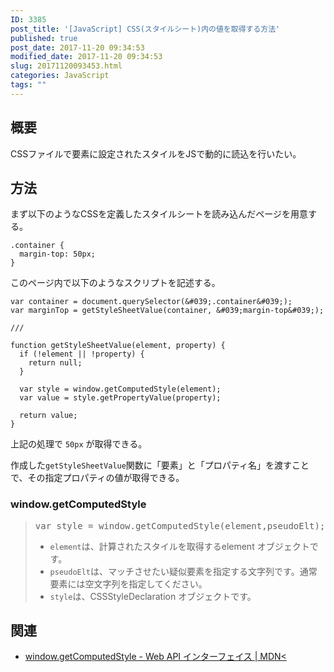 ```yaml
---
ID: 3385
post_title: '[JavaScript] CSS(スタイルシート)内の値を取得する方法'
published: true
post_date: 2017-11-20 09:34:53
modified_date: 2017-11-20 09:34:53
slug: 20171120093453.html
categories: JavaScript
tags: ""
---
```

<!--more-->

## 概要

CSSファイルで要素に設定されたスタイルをJSで動的に読込を行いたい。


## 方法

まず以下のようなCSSを定義したスタイルシートを読み込んだページを用意する。

```language-css
.container {
  margin-top: 50px;
}
```

このページ内で以下のようなスクリプトを記述する。

```language-js
var container = document.querySelector(&#039;.container&#039;);
var marginTop = getStyleSheetValue(container, &#039;margin-top&#039;);

///

function getStyleSheetValue(element, property) {
  if (!element || !property) {
    return null;
  }

  var style = window.getComputedStyle(element);
  var value = style.getPropertyValue(property);

  return value;
}
```
上記の処理で `50px` が取得できる。

作成した`getStyleSheetValue`関数に「要素」と「プロパティ名」を渡すことで、その指定プロパティの値が取得できる。


### window.getComputedStyle

<blockquote>
<pre>
var style = window.getComputedStyle(element,pseudoElt);
</pre>
<ul>
 <li><code>element</code>は、計算されたスタイルを取得するelement オブジェクトです。
 <li><code>pseudoElt</code>は、マッチさせたい疑似要素を指定する文字列です。通常要素には空文字列を指定してください。
 <li><code>style</code>は、CSSStyleDeclaration オブジェクトです。
</ul>
</blockquote>


## 関連

- [window.getComputedStyle - Web API インターフェイス | MDN<](https://developer.mozilla.org/ja/docs/Web/API/Window/getComputedStyle)